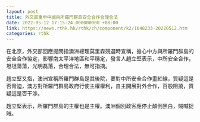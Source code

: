 ```yaml
---
layout: post
title: 外交部重申中國與所羅門群島安全合作合理合法
date: 2022-05-12 17:15:24.000000000 +08:00
link: https://news.rthk.hk/rthk/ch/component/k2/1648233-20220512.htm
categories: rthk
---
```


在北京，外交部回應提問指澳洲總理莫里森競選時宣稱，擔心中方與所羅門群島的安全合作協定，影響南太平洋地區和平穩定，發言人趙立堅表示，中所安全合作，坦坦蕩蕩，光明磊落，合理合法，無可指摘。

趙立堅又指，澳洲宣稱所羅門群島是其後院，要對中所安全合作畫紅線，質疑這是否脅迫，澳方對所羅門群島政府行使主權權利，自主開展對外合作，百般阻撓，質疑這是否干涉。

趙立堅表示，所羅門群島的主權也是主權。澳洲個別政客應停止顛倒黑白，賊喊捉賊。
